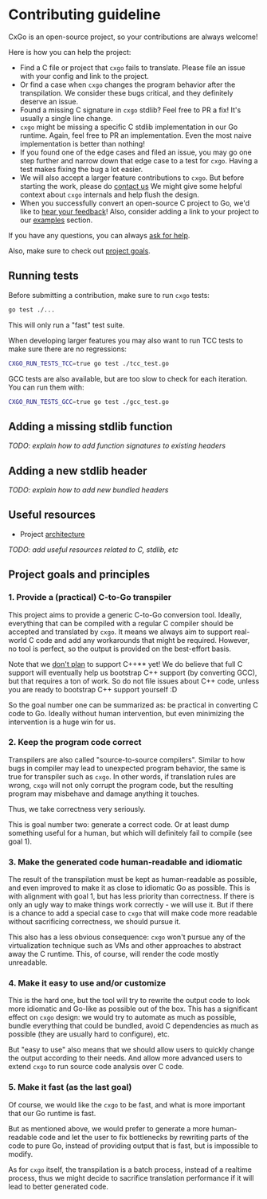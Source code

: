 # Contributing guideline

CxGo is an open-source project, so your contributions are always welcome!

Here is how you can help the project:

- Find a C file or project that `cxgo` fails to translate. Please file an issue with your config and link to the project.
- Or find a case when `cxgo` changes the program behavior after the transpilation.
  We consider these bugs critical, and they definitely deserve an issue.
- Found a missing C signature in `cxgo` stdlib? Feel free to PR a fix! It's usually a single line change.
- `cxgo` might be missing a specific C stdlib implementation in our Go runtime. Again, feel free to PR an implementation.
  Even the most naive implementation is better than nothing!
- If you found one of the edge cases and filed an issue, you may go one step further and narrow down that edge case to a
  test for `cxgo`. Having a test makes fixing the bug a lot easier.
- We will also accept a larger feature contributions to `cxgo`. But before starting the work, please do [contact us](COMMUNITY.md)
  We might give some helpful context about `cxgo` internals and help flush the design.
- When you successfully convert an open-source C project to Go, we'd like to [hear your feedback](COMMUNITY.md)! Also, consider adding
  a link to your project to our [examples](examples/README.md) section.
  
If you have any questions, you can always [ask for help](COMMUNITY.md).

Also, make sure to check out [project goals](#project-goals-and-principles).

## Running tests

Before submitting a contribution, make sure to run `cxgo` tests:

```bash
go test ./...
```

This will only run a "fast" test suite.

When developing larger features you may also want to run TCC tests to make sure there are no regressions:

```bash
CXGO_RUN_TESTS_TCC=true go test ./tcc_test.go
```

GCC tests are also available, but are too slow to check for each iteration. You can run them with:

```bash
CXGO_RUN_TESTS_GCC=true go test ./gcc_test.go
```

## Adding a missing stdlib function

_TODO: explain how to add function signatures to existing headers_

## Adding a new stdlib header

_TODO: explain how to add new bundled headers_

## Useful resources

- Project [architecture](docs/architecture.md)

_TODO: add useful resources related to C, stdlib, etc_

## Project goals and principles

### 1. Provide a (practical) C-to-Go transpiler

This project aims to provide a generic C-to-Go conversion tool. Ideally, everything that can be compiled with a regular
C compiler should be accepted and translated by `cxgo`. It means we always aim to support real-world C code and add
any workarounds that might be required. However, no tool is perfect, so the output is provided on the best-effort basis.

Note that we [don't plan](https://github.com/gotranspile/cxgo/issues/1) to support C++** yet! We do believe that full C
support will eventually help us bootstrap C++ support (by converting GCC), but that requires a ton of work.
So do not file issues about C++ code, unless you are ready to bootstrap C++ support yourself :D

So the goal number one can be summarized as: be practical in converting C code to Go. Ideally without human intervention,
but even minimizing the intervention is a huge win for us.

### 2. Keep the program code correct

Transpilers are also called "source-to-source compilers". Similar to how bugs in compiler may lead to unexpected
program behavior, the same is true for transpiler such as `cxgo`. In other words, if translation rules are wrong,
`cxgo` will not only corrupt the program code, but the resulting program may misbehave and damage anything it touches.

Thus, we take correctness very seriously.

This is goal number two: generate a correct code. Or at least dump something useful for a human, but which will definitely
fail to compile (see goal 1).

### 3. Make the generated code human-readable and idiomatic

The result of the transpilation must be kept as human-readable as possible, and even improved to make it as close to
idiomatic Go as possible. This is with alignment with goal 1, but has less priority than correctness. If there is only
an ugly way to make things work correctly - we will use it. But if there is a chance to add a special case to `cxgo` that
will make code more readable without sacrificing correctness, we should pursue it.

This also has a less obvious consequence: `cxgo` won't pursue any of the virtualization technique such as VMs and other
approaches to abstract away the C runtime. This, of course, will render the code mostly unreadable.

### 4. Make it easy to use and/or customize

This is the hard one, but the tool will try to rewrite the output code to look more idiomatic and Go-like as possible
out of the box. This has a significant effect on `cxgo` design: we would try to automate as much as possible, bundle
everything that could be bundled, avoid C dependencies as much as possible (they are usually hard to configure), etc.

But "easy to use" also means that we should allow users to quickly change the output according to their needs.
And allow more advanced users to extend `cxgo` to run source code analysis over C code.

### 5. Make it fast (as the last goal)

Of course, we would like the `cxgo` to be fast, and what is more important that our Go runtime is fast.

But as mentioned above, we would prefer to generate a more human-readable code and let the user to fix bottlenecks by
rewriting parts of the code to pure Go, instead of providing output that is fast, but is impossible to modify.

As for `cxgo` itself, the transpilation is a batch process, instead of a realtime process, thus we might decide to
sacrifice translation performance if it will lead to better generated code.